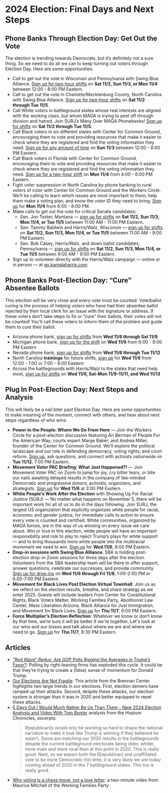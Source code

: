 # 2024 Election: Final Days and Next Steps

## Phone Banks Through Election Day: Get Out the Vote
The election is trending towards Democrats, but it’s definitely not a sure thing. So we need to do all we can to keep turning out voters through Election Day. Here are some opportunities:

- Call to get out the vote in Wisconsin and Pennsylvania with Swing Blue Alliance. [Sign up for two-hour shifts](https://www.mobilize.us/swingbluealliance/event/726445/) on **Sat 11/2, Sun 11/3, or Mon 11/4** between 12:00 - 8:00 PM Eastern.
- Call to get out the vote in Charlotte/Mecklenburg County, North Carolina with Swing Blue Alliance. [Sign up for two-hour shifts](https://www.mobilize.us/swingbluealliance/event/569199/) on **Sat 11/2 through Tue 11/5**.
- Call White voters in battleground states whose real interests are aligned with the working class, but whom MAGA is trying to peel off through division and hatred. Join SURJ’s Many Over MAGA Phonebanks! [Sign up for shifts](https://www.mobilize.us/surj/event/653094/) on **Sat 11/2 through Tue 11/5**.
- Call Black voters in six different states with Center for Common Ground, encouraging them to vote and providing resources that make it easier to check where they are registered and find the voting information they need. [Sign up for any amount of time](https://actionnetwork.org/events/callapalooza-november-3?source=direct_link&referrer=group-the-workers-circle) on **Sun 11/3** between 12:00 - 8:00 PM Eastern.
- Call Black voters in Florida with Center for Common Ground, encouraging them to vote and providing resources that make it easier to check where they are registered and find the voting information they need. [Sign up for a two-hour shift](https://www.mobilize.us/cfcg-rov/event/709186/)  on **Mon 11/4** from 4:00 - 6:00 PM Eastern.
- Fight voter suppression in North Carolina by phone banking to rural voters of color with Center for Common Ground and the Workers Circle. We’ll be calling to learn which issues are most important to them, help them make a voting plan, and know the voter ID they need to bring. [Sign up](https://us02web.zoom.us/meeting/register/tZwsdOmhpjMoGtTCZ2povk3lxDJSgdvVBvk0#/registration) for **Mon 11/4** from 6:00 - 8:00 PM.
- Make calls to get out the vote for critical Senate candidates:
	- Sen. Jon Tester, Montana — [sign up for shifts](https://www.mobilize.us/bigskyvictory/event/703769/) on **Sat 11/2, Sun 11/3, Mon 11/4, or Tue 11/5** between 11:00 AM - 11:00 PM Eastern.
	- Sen. Tammy Baldwin and Harris/Walz, Wisconsin — [sign up for shifts](https://www.mobilize.us/wisdems/event/701123/) on **Sat 11/2, Sun 11/3, Mon 11/4, or Tue 11/5** between 11:00 AM - 9:00 PM Eastern.
	- Sen. Bob Casey, Harris/Walz, and down ballot candidates, Pennsylvania — [sign up for shifts](https://www.mobilize.us/2024pavictory/event/723274/) on **Sat 11/2, Sun 11/3, Mon 11/4, or Tue 11/5** between 9:00 AM - 9:00 PM Eastern.
- Sign up to volunteer directly with the Harris/Walz campaign — online or in person — at [go.kamalaharris.com](https://go.kamalaharris.com/).
## Phone Banks Post-Election Day: “Cure” Absentee Ballots
This election will be very close and every vote must be counted. Vote/ballot curing is the process of helping voters who have had their absentee ballot rejected by their local clerk for an issue with the signature or address. If these voters don’t take steps to fix or “cure” their ballots, their votes will not be counted! You’ll call these voters to inform them of the problem and guide them to cure their ballot.

- Arizona phone bank, [sign up for shifts](https://www.mobilize.us/azdems/event/717867/) from **Wed 11/6 through Sat 11/9**
- Michigan phone bank, [sign up for the shift](https://www.mobilize.us/2024mivictory/event/724863/) on **Wed 11/6** from 6:00 - 8:00 PM Eastern
- Nevada phone bank, [sign up for shifts](https://www.mobilize.us/2024nvvictory/event/724469/) from **Wed 11/6 through Tue 11/12**
- North Carolina **trainings** for future shifts, [sign up](https://www.mobilize.us/ncvictory2024/event/709165/) for **Wed 11/6** from 12:00 - 1:00 or 7:00 - 8:00 Eastern
- Across the battlegrounds with Harris/Walz to the states that need help most, [sign up for shifts](https://events.democrats.org/event/684133/) on **Wed 11/6, Sat-Mon 11/9-11/11, and Wed 11/13**
## Plug In Post-Election Day: Next Steps and Analysis
This will likely be a nail biter past Election Day. Here are some opportunities to make meaning of the moment, connect with others, and hear about next steps regardless of who wins:

- **Power to the People: Where We Go From Here** — Join the Workers Circle for a post-election discussion featuring Ari Berman of People For the American Way; courts expert Marge Baker; and Andrea Miller, founder of the Center for Common Ground. We'll explore the political landscape and our role in defending democracy, voting rights, and court reform. [Sign up](https://us02web.zoom.us/meeting/register/tZMpdu6pqDwtH9XIzrp7nk2s51HqZesarWsd#/registration), ask questions, and connect with activists nationwide on **Tue 11/12**, 7:00 PM Eastern.
- **Movement Voter PAC Briefing: What Just Happened?!** — Join Movement Voter PAC on Zoom to jump for joy, cry bitter tears, or bite our nails awaiting delayed results in the company of like-minded Democratic and progressive donors, activists, organizers, and strategists. [Sign up](https://movement.vote/register/4lq4x9fv/?trackingcode=email-2024-10-25&blm_aid=6172358657) for **Wed 11/6** at 3:00 PM Eastern.
- **White People’s Work After the Election** with Showing Up For Racial Justice (SURJ) — No matter what happens on November 5, there will be important work for all of us to do in the days following. Join SURJ, the largest US organization that explicitly organizes white people for racial, economic and gender justice, for immediate calls to action to ensure every vote is counted and certified. White communities, organized by MAGA forces, are in the way of us winning on every issue we care about. Win or lose in this election, white people will have an important responsibility and role to play to reject Trump’s plays for white support — and to bring thousands more white people into the multiracial movement we need to win. [Sign up](https://www.mobilize.us/surj/event/733189/) for **Wed 11/6**, 8:00 PM Eastern.
- **Drop-in sessions with Swing Blue Alliance**: SBA is holding post-election drop-in Zoom sessions for three days after the election. Volunteers from the SBA leadership team will be there to offer support, answer questions, celebrate our successes, and provide community. [Sign up for drop-ins](https://www.mobilize.us/swingbluealliance/event/740136/) on **Wed 11/6 through Fri 11/8**, 1:00-2:00 PM or 6:00-7:00 PM Eastern.
- **Movement for Black Lives Post Election Virtual Townhall**: Join us as we reflect on the election results, breathe, and share strategy as we enter 2025. Guests will include leaders from Center for Constitutional Rights, Black Voters Matter, Working Families Party, Abolitionist Law Center, Mass Liberation Arizona. Black Alliance for Just Immigration, and Movement for Black Lives. [Sign up](https://us02web.zoom.us/webinar/register/WN_GuO6Ws1aSlKAN9PUzAwFZA#/registration) for **Thu 11/7**, 6:00 PM Eastern.
- **Force Multiplier’s Election Reflection**: Whatever we know or don’t know by that time, we’re sure it will be better if we're together. Let's look at our wins and our losses and talk about where we are and where we need to go. [Sign up](https://us02web.zoom.us/meeting/register/tZUuf-mqrj0iHNeBlf_pLmhM3LCXT_EV1LiH?#/registration) for **Thu 11/7**, 8:30 PM Eastern.
## Articles
- [“Red Wave” Redux: Are GOP Polls Rigging the Averages in Trump’s Favor?](https://newrepublic.com/article/187425/gop-polls-rigging-averages-trump): Polling by right-leaning firms has exploded this cycle. It could be that they’re trying to create a (false) sense of momentum for Donald Trump.
- [Our Elections Are Not Fragile](https://www.brennancenter.org/our-work/analysis-opinion/our-elections-are-not-fragile): This article from the Brennan Center highlights two large trends in our elections. First, election deniers have ramped up their attacks. Second, despite these attacks, our election system is stronger than it was in 2020 and better equipped to repel these attacks.
- [5 Days Out I Would Much Rather Be Us Than Them - New 2024 Election Analysis and Video With Tom Bonier](https://www.hopiumchronicles.com/p/i-would-much-rather-be-us-than-them-aec) analysis from the Hopium Chronicles, excerpts:
    >R\[epublican]s would only be working so hard to shape the national narrative to make it look like Trump is winning if they believed he wasn’t.
    >Dems are matching our 2020 results in the battlegrounds despite the current battleground electorate being older, whiter, more male and more rural than at this point in 2020. This is really good. Next, as we expect both the R\[epublican] and unaffiliated vote to be more Democratic this time, it is very likely we are today running ahead of 2020 in the 7 battleground states. This too is really good.
- [Why voting is a chess move, not a love letter](https://www.youtube.com/watch?v=MQZq26KZUQI&t=130s):  a two-minute video from Maurice Mitchell of the Working Families Party.